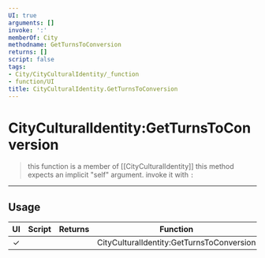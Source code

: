 ```yaml
---
UI: true
arguments: []
invoke: ':'
memberOf: City
methodname: GetTurnsToConversion
returns: []
script: false
tags:
- City/CityCulturalIdentity/_function
- function/UI
title: CityCulturalIdentity.GetTurnsToConversion
---
```

# CityCulturalIdentity:GetTurnsToConversion
> this function is a member of [[CityCulturalIdentity]]
> this method expects an implicit "self" argument. invoke it with `:`
-----
## Usage
|  UI | Script | Returns | Function | Arguments |
|:---:|:------:|-------:|:--------:|:---------|
|✓| ||CityCulturalIdentity:GetTurnsToConversion||
